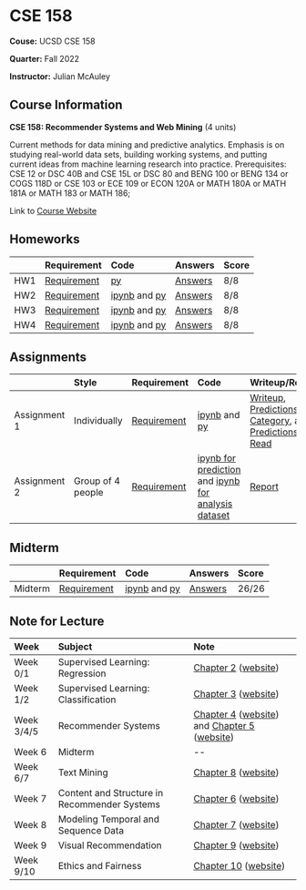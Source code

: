 # CSE 158

**Couse:** UCSD CSE 158

**Quarter:** Fall 2022

**Instructor:** Julian McAuley

## Course Information

**CSE 158: Recommender Systems and Web Mining** (4 units)

Current methods for data mining and predictive analytics. Emphasis is on studying real-world data sets, building working systems, and putting current ideas from machine learning research into practice. Prerequisites: CSE 12 or DSC 40B and CSE 15L or DSC 80 and BENG 100 or BENG 134 or COGS 118D or CSE 103 or ECE 109 or ECON 120A or MATH 180A or MATH 181A or MATH 183 or MATH 186;

Link to [Course Website](https://cseweb.ucsd.edu/classes/fa22/cse258-a/)

## Homeworks

|       |Requirement   |Code   |Answers   |Score  |
|:------|:-------------|:-------------|:----------|:------|
|HW1    |[Requirement](./HW1/homework1.pdf) |[py](./HW1/homework1.py)   |[Answers](./HW1/answers_hw1.txt)   |8/8    |
|HW2    |[Requirement](./HW2/homework2.pdf) |[ipynb](./HW2/Homework2_stub.ipynb) and [py](./HW2/homework2.py)   |[Answers](./HW1/answers_hw1.txt)   |8/8    |
|HW3    |[Requirement](./HW3/homework3.pdf) |[ipynb](./HW3/Homework3_stub.ipynb) and [py](./HW3/homework3.py)   |[Answers](./HW3/answers_hw3.txt)   |8/8    |
|HW4    |[Requirement](./HW4/homework4.pdf) |[ipynb](./HW4/Homework4_stub.ipynb) and [py](./HW4/homework4.py)   |[Answers](./HW4/answers_hw4.txt)   |8/8    |

## Assignments

|       |Style  |Requirement   |Code   |Writeup/Report   |Score  |
|:------|:------|:-------------|:-------------|:----------|:------|
|Assignment 1    |Individually  |[Requirement](./Assignment_1/assignment1.pdf) |[ipynb](./Assignment_1/assignment1.ipynb) and [py](./Assignment_1/assignment1.py)   |[Writeup](./Assignment_1/writeup.txt), [Predictions Category](./Assignment_1/predictions_Category.csv), and [Predictions Read](./Assignment_1/predictions_Read.csv)   |25/25    |
|Assignment 2    |Group of 4 people  |[Requirement](./Assignment_2/assignment2.pdf) |[ipynb for prediction](./Assignment_2/A.ipynb) and [ipynb for analysis dataset](./Assignment_2/rating.ipynb)   |[Report](./Assignment_2/CSE_158_Assignment_2.pdf)   |22.5/25    |

## Midterm

|       |Requirement   |Code   |Answers   |Score  |
|:------|:-------------|:-------------|:----------|:------|
|Midterm    |[Requirement](./Midterm/midterm.pdf) |[ipynb](./Midterm/Midterm_stub.ipynb) and [py](./Midterm/midterm.py)   |[Answers](./Midterm/answers_midterm.txt)   |26/26    |

## Note for Lecture

|Week   |Subject   |Note   |
|:------|:-------------|:------|
|Week 0/1   |Supervised Learning: Regression    |[Chapter 2](./Note/Chapter%202.pdf) ([website](https://cseweb.ucsd.edu/~jmcauley/pml/code/chap2.html)) |
|Week 1/2   |Supervised Learning: Classification   |[Chapter 3](./Note/Chapter%203.pdf) ([website](https://cseweb.ucsd.edu/~jmcauley/pml/code/chap3.html)) |
|Week 3/4/5   |Recommender Systems   |[Chapter 4](./Note/Chapter%204.pdf) ([website](https://cseweb.ucsd.edu/~jmcauley/pml/code/chap4.html)) and [Chapter 5](./Note/Chapter%205.pdf) ([website](https://cseweb.ucsd.edu/~jmcauley/pml/code/chap5.html)) |
|Week 6   |Midterm   |-- |
|Week 6/7   |Text Mining   |[Chapter 8](./Note/Chapter%208.pdf) ([website](https://cseweb.ucsd.edu/~jmcauley/pml/code/chap8.html)) |
|Week 7   |Content and Structure in Recommender Systems   |[Chapter 6](./Note/Chapter%206.pdf) ([website](https://cseweb.ucsd.edu/~jmcauley/pml/code/chap6.html)) |
|Week 8   |Modeling Temporal and Sequence Data   |[Chapter 7](./Note/Chapter%207.pdf) ([website](https://cseweb.ucsd.edu/~jmcauley/pml/code/chap7.html)) |
|Week 9   |Visual Recommendation   |[Chapter 9](./Note/Chapter%209.pdf) ([website](https://cseweb.ucsd.edu/~jmcauley/pml/code/chap9.html)) |
|Week 9/10   |Ethics and Fairness   |[Chapter 10](./Note/Chapter%2010.pdf) ([website](https://cseweb.ucsd.edu/~jmcauley/pml/code/chap10.html)) |
